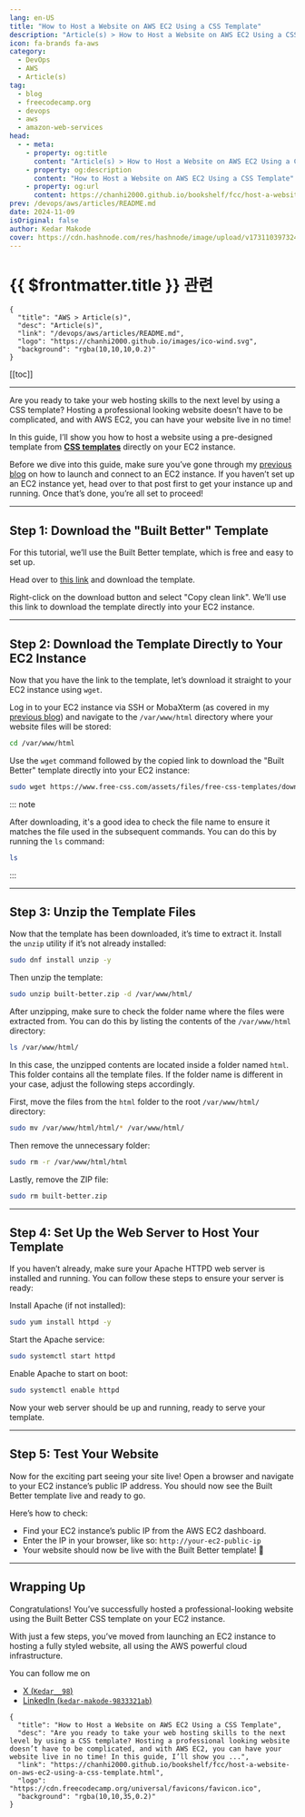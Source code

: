 ```yaml
---
lang: en-US
title: "How to Host a Website on AWS EC2 Using a CSS Template"
description: "Article(s) > How to Host a Website on AWS EC2 Using a CSS Template"
icon: fa-brands fa-aws
category:
  - DevOps
  - AWS
  - Article(s)
tag:
  - blog
  - freecodecamp.org
  - devops
  - aws
  - amazon-web-services
head:
  - - meta:
    - property: og:title
      content: "Article(s) > How to Host a Website on AWS EC2 Using a CSS Template"
    - property: og:description
      content: "How to Host a Website on AWS EC2 Using a CSS Template"
    - property: og:url
      content: https://chanhi2000.github.io/bookshelf/fcc/host-a-website-on-aws-ec2-using-a-css-template.html
prev: /devops/aws/articles/README.md
date: 2024-11-09
isOriginal: false
author: Kedar Makode
cover: https://cdn.hashnode.com/res/hashnode/image/upload/v1731103973241/e1277a4c-3456-4f11-b809-24caf56ae13a.png
---
```


# {{ $frontmatter.title }} 관련

```component VPCard
{
  "title": "AWS > Article(s)",
  "desc": "Article(s)",
  "link": "/devops/aws/articles/README.md",
  "logo": "https://chanhi2000.github.io/images/ico-wind.svg",
  "background": "rgba(10,10,10,0.2)"
}
```

[[toc]]

---

<SiteInfo
  name="How to Host a Website on AWS EC2 Using a CSS Template"
  desc="Are you ready to take your web hosting skills to the next level by using a CSS template? Hosting a professional looking website doesn’t have to be complicated, and with AWS EC2, you can have your website live in no time! In this guide, I’ll show you ..."
  url="https://freecodecamp.org/news/host-a-website-on-aws-ec2-using-a-css-template"
  logo="https://cdn.freecodecamp.org/universal/favicons/favicon.ico"
  preview="https://cdn.hashnode.com/res/hashnode/image/upload/v1731103973241/e1277a4c-3456-4f11-b809-24caf56ae13a.png"/>

Are you ready to take your web hosting skills to the next level by using a CSS template? Hosting a professional looking website doesn’t have to be complicated, and with AWS EC2, you can have your website live in no time!

In this guide, I’ll show you how to host a website using a pre-designed template from [<VPIcon icon="fas fa-globe"/>**CSS templates**](https://free-css.com/free-css-templates) directly on your EC2 instance.

Before we dive into this guide, make sure you’ve gone through my [previous blog](/freecodecamp.org/how-to-launch-an-ec2-instance-and-a-web-server-using-httpd.md) on how to launch and connect to an EC2 instance. If you haven’t set up an EC2 instance yet, head over to that post first to get your instance up and running. Once that’s done, you’re all set to proceed!

---

## Step 1: Download the "Built Better" Template

For this tutorial, we’ll use the Built Better template, which is free and easy to set up.

Head over to [<VPIcon icon="fas fa-globe"/>this link](https://free-css.com/free-css-templates/page284/built-better) and download the template.

Right-click on the download button and select "Copy clean link". We’ll use this link to download the template directly into your EC2 instance.

---

## Step 2: Download the Template Directly to Your EC2 Instance

Now that you have the link to the template, let’s download it straight to your EC2 instance using `wget`.

Log in to your EC2 instance via SSH or MobaXterm (as covered in my [previous blog](/freecodecamp.org/connect-to-your-ec2-instance-using-mobaxterm.md)) and navigate to the <VPIcon icon="fas fa-folder-open"/>`/var/www/html` directory where your website files will be stored:

```sh
cd /var/www/html
```

Use the `wget` command followed by the copied link to download the "Built Better" template directly into your EC2 instance:

```sh
sudo wget https://www.free-css.com/assets/files/free-css-templates/download/page284/built-better.zip
```

::: note

After downloading, it's a good idea to check the file name to ensure it matches the file used in the subsequent commands. You can do this by running the `ls` command:

```sh
ls
```

:::

---

## Step 3: Unzip the Template Files

Now that the template has been downloaded, it’s time to extract it. Install the `unzip` utility if it’s not already installed:

```sh
sudo dnf install unzip -y
```

Then unzip the template:

```sh
sudo unzip built-better.zip -d /var/www/html/
```

After unzipping, make sure to check the folder name where the files were extracted from. You can do this by listing the contents of the <VPIcon icon="fas fa-folder-open"/>`/var/www/html` directory:

```sh
ls /var/www/html/
```

In this case, the unzipped contents are located inside a folder named <VPIcon icon="fas fa-folder-open"/>`html`. This folder contains all the template files. If the folder name is different in your case, adjust the following steps accordingly.

First, move the files from the <VPIcon icon="fas fa-folder-open"/>`html` folder to the root <VPIcon icon="fas fa-folder-open"/>`/var/www/html/` directory:

```sh
sudo mv /var/www/html/html/* /var/www/html/
```

Then remove the unnecessary folder:

```sh
sudo rm -r /var/www/html/html
```

Lastly, remove the ZIP file:

```sh
sudo rm built-better.zip
```

---

## Step 4: Set Up the Web Server to Host Your Template

If you haven’t already, make sure your Apache HTTPD web server is installed and running. You can follow these steps to ensure your server is ready:

Install Apache (if not installed):

```sh
sudo yum install httpd -y
```

Start the Apache service:

```sh
sudo systemctl start httpd
```

Enable Apache to start on boot:

```sh
sudo systemctl enable httpd
```

Now your web server should be up and running, ready to serve your template.

---

## Step 5: Test Your Website

Now for the exciting part seeing your site live! Open a browser and navigate to your EC2 instance’s public IP address. You should now see the Built Better template live and ready to go.

Here’s how to check:

- Find your EC2 instance’s public IP from the AWS EC2 dashboard.
- Enter the IP in your browser, like so: `http://your-ec2-public-ip`
- Your website should now be live with the Built Better template! 🎉

---

## Wrapping Up

Congratulations! You’ve successfully hosted a professional-looking website using the Built Better CSS template on your EC2 instance.

With just a few steps, you’ve moved from launching an EC2 instance to hosting a fully styled website, all using the AWS powerful cloud infrastructure.

You can follow me on

- [X (<VPIcon icon="fa-brands fa-x-twitter"/>`Kedar__98`)](https://x.com/Kedar__98)
- [LinkedIn (<VPIcon icon="fa-brands fa-linkedin"/>`kedar-makode-9833321ab`)](https://linkedin.com/in/kedar-makode-9833321ab/)

<!-- TODO: add ARTICLE CARD -->
```component VPCard
{
  "title": "How to Host a Website on AWS EC2 Using a CSS Template",
  "desc": "Are you ready to take your web hosting skills to the next level by using a CSS template? Hosting a professional looking website doesn’t have to be complicated, and with AWS EC2, you can have your website live in no time! In this guide, I’ll show you ...",
  "link": "https://chanhi2000.github.io/bookshelf/fcc/host-a-website-on-aws-ec2-using-a-css-template.html",
  "logo": "https://cdn.freecodecamp.org/universal/favicons/favicon.ico",
  "background": "rgba(10,10,35,0.2)"
}
```

